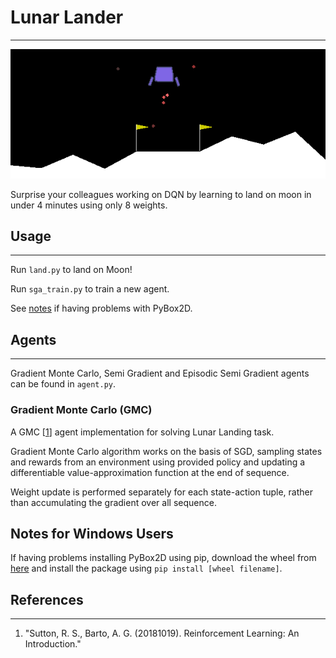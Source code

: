 # Lunar Lander
---
![Challenger 8](img/landing.png)

Surprise your colleagues working on DQN by learning to land on moon in under 4 minutes using only 8 weights.

## Usage
---
Run `land.py` to land on Moon!

Run `sga_train.py` to train a new agent.

See [notes](#Notes-for-Windows-Users) if having problems with PyBox2D.

## Agents
---

Gradient Monte Carlo, Semi Gradient and Episodic Semi Gradient agents can be found in `agent.py`.

### Gradient Monte Carlo (GMC)
A GMC [[1]] agent implementation for solving Lunar Landing task.

Gradient Monte Carlo algorithm works on the basis of SGD, sampling states and rewards from an environment using provided policy and updating a differentiable value-approximation function at the end of sequence.

Weight update is performed separately for each state-action tuple, rather than accumulating the gradient over all sequence.

## Notes for Windows Users

If having problems installing PyBox2D using pip, download the wheel from [here](https://www.lfd.uci.edu/~gohlke/pythonlibs/#pybox2d)
and install the package using `pip install [wheel filename]`.


## References
---

[1]: url "Sutton, R. S., Barto, A. G.  (20181019). Reinforcement Learning: An Introduction."

1. "Sutton, R. S., Barto, A. G.  (20181019). Reinforcement Learning: An Introduction."

